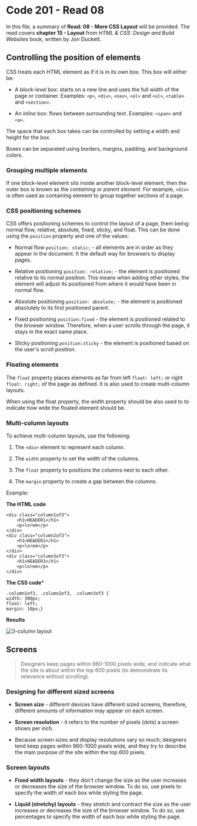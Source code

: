 # Code 201 - Read 08

In this file, a summary of **Read: 08 - More CSS Layout** will be provided. The read covers **chapter 15 - Layout** from *HTML & CSS: Design and Build Websites* book, written by Jon Duckett.

## Controlling the position of elements

CSS treats each HTML element as if it is in its own box. This box will either be:

* A b*lock-level* box: starts on a new line and uses the full width of the page or container. Examples: `<p>`, `<div>`, `<nav>`, `<ol>` and `<ul>`, `<table>` and `<section>`.

* An *inline* box: flows between surrounding text. Examples: `<span>` and `<a>`.

The space that each box takes can be controlled by setting a width and height for the box.

Boxes can be separated using borders, margins, padding, and background colors.

### Grouping multiple elements

If one block-level element sits inside another block-level element, then the outer box is known as the *containing* or *parent element*. For example, `<div>` is often used as containing element to group together sections of a page.

### CSS positioning schemes

CSS offers positioning schemes to control the layout of a page, them being: normal flow, relative, absolute, fixed, sticky, and float. This can be done using the `position` property and one of the values:

* Normal flow `position: static;` - all elements are in order as they appear in the document. It the default way for browsers to display pages.

* Relative positioning `position: relative;` - the element is positioned relative to its normal position. This means when adding other styles, the element will adjust its positioned from where it would have been in normal flow.

* Absolute positioning `position: absolute;` - the element is positioned absolutely to its first positioned parent.

* Fixed positioning `position:fixed` - the element is positioned related to the browser window. Therefore, when a user scrolls through the page, it stays in the exact same place.

* Sticky positioning `position:sticky` -  the element is positioned based on the user's scroll position.

### Floating elements

The `float` property places elements as far from left `float: left;` or right `float: right;` of the page as defined. It is also used to create multi-column layouts.

When using the float property, the width property should be also used to to indicate how wide the floated element should be.

### Multi-column layouts

To achieve multi-column layouts, use the following:

1. The `<div>` element to represent each column.

2. The `width` property to set the width of the columns.

3. The `float` property to positions the columns next to each other.

4. The `margin` property to create a gap between the columns.

Example:

**The HTML code**

```
<div class="column1of3">
    <h1>HEADER1</h1>
    <p>lorem</p>
</div>
<div class="column2of3">
    <h1>HEADER2</h1>
    <p>lorem</p>
</div>
<div class="column3of3">
    <h1>HEADER3</h1>
    <p>lorem</p>
</div>
```

**The CSS code***

```
.column1of3, .column2of3, .column3of3 {
width: 300px;
float: left;
margin: 10px;}
```

**Results**

![3-column layout](https://i.stack.imgur.com/FKQKe.png)

## Screens

> Designers keep pages within 960-1000 pixels wide, and indicate what the site is about within the top 600 pixels (to demonstrate its relevance without scrolling).

### Designing for different sized screens

* **Screen size** - different devices have different sized screens, therefore, different amounts of information may appear on each screen.

* **Screen resolution** - it refers to the number of pixels (dots) a screen shows per inch.

* Because screen sizes and display resolutions vary so much; designers tend keep pages within 960-1000 pixels wide, and they try to describe the main purpose of the site within the top 600 pixels.

### Screen layouts

* **Fixed width layouts** - they don't change the size as the user increases or decreases the size of the browser window. To do so, use pixels to specify the width of each box while styling the page.

* **Liquid (stretchy) layouts** - they stretch and contract the size as the user increases or decreases the size of the browser window. To do so, use percentages to specify the width of each box while styling the page.
